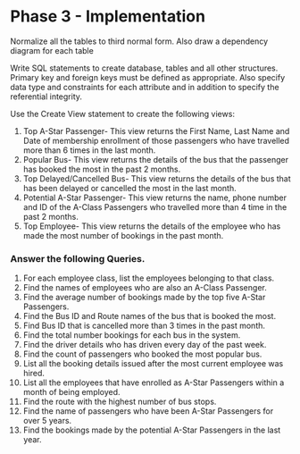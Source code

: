 # Phase 3 - Implementation

Normalize all the tables to third normal form. Also draw a dependency diagram for
each table

Write SQL statements to create database, tables and all other structures. Primary key and foreign keys must be defined as appropriate. Also specify data type and constraints for each attribute and in addition to specify the referential integrity.

Use the Create View statement to create the following views:
1. Top A-Star Passenger- This view returns the First Name, Last Name and Date of
membership enrollment of those passengers who have travelled more than 6 times in
the last month.
2. Popular Bus- This view returns the details of the bus that the passenger has booked the most in the past 2 months.
3. Top Delayed/Cancelled Bus- This view returns the details of the bus that has been delayed or cancelled the most in the last month.
4. Potential A-Star Passenger- This view returns the name, phone number and ID of the A-Class Passengers who travelled more than 4 time in the past 2 months.
5. Top Employee- This view returns the details of the employee who has made the most number of bookings in the past month.


### Answer the following Queries.
1. For each employee class, list the employees belonging to that class.
2. Find the names of employees who are also an A-Class Passenger.
3. Find the average number of bookings made by the top five A-Star Passengers.
4. Find the Bus ID and Route names of the bus that is booked the most.
5. Find Bus ID that is cancelled more than 3 times in the past month.
6. Find the total number bookings for each bus in the system.
7. Find the driver details who has driven every day of the past week.
8. Find the count of passengers who booked the most popular bus.
9. List all the booking details issued after the most current employee was hired.
10. List all the employees that have enrolled as A-Star Passengers within a month of being employed.
11. Find the route with the highest number of bus stops.
12. Find the name of passengers who have been A-Star Passengers for over 5 years.
13. Find the bookings made by the potential A-Star Passengers in the last year.